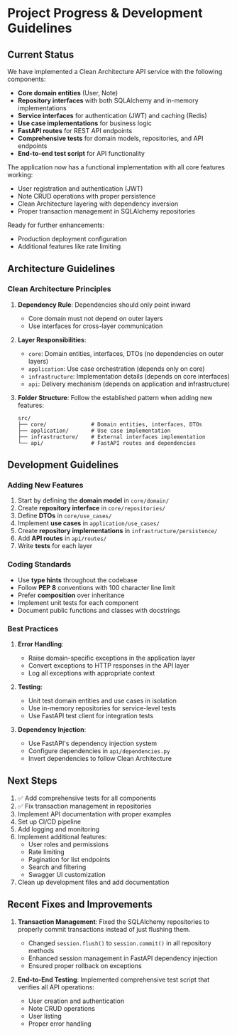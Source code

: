 # Project Progress & Development Guidelines

## Current Status

We have implemented a Clean Architecture API service with the following components:

- **Core domain entities** (User, Note)
- **Repository interfaces** with both SQLAlchemy and in-memory implementations
- **Service interfaces** for authentication (JWT) and caching (Redis)
- **Use case implementations** for business logic
- **FastAPI routes** for REST API endpoints
- **Comprehensive tests** for domain models, repositories, and API endpoints
- **End-to-end test script** for API functionality

The application now has a functional implementation with all core features working:
- User registration and authentication (JWT)
- Note CRUD operations with proper persistence
- Clean Architecture layering with dependency inversion
- Proper transaction management in SQLAlchemy repositories

Ready for further enhancements:
- Production deployment configuration
- Additional features like rate limiting

## Architecture Guidelines

### Clean Architecture Principles

1. **Dependency Rule**: Dependencies should only point inward
   - Core domain must not depend on outer layers
   - Use interfaces for cross-layer communication

2. **Layer Responsibilities**:
   - `core`: Domain entities, interfaces, DTOs (no dependencies on outer layers)
   - `application`: Use case orchestration (depends only on core)
   - `infrastructure`: Implementation details (depends on core interfaces)
   - `api`: Delivery mechanism (depends on application and infrastructure)

3. **Folder Structure**: Follow the established pattern when adding new features:
   ```
   src/
   ├── core/              # Domain entities, interfaces, DTOs
   ├── application/       # Use case implementation
   ├── infrastructure/    # External interfaces implementation
   └── api/               # FastAPI routes and dependencies
   ```

## Development Guidelines

### Adding New Features

1. Start by defining the **domain model** in `core/domain/`
2. Create **repository interface** in `core/repositories/`
3. Define **DTOs** in `core/use_cases/`
4. Implement **use cases** in `application/use_cases/`
5. Create **repository implementations** in `infrastructure/persistence/`
6. Add **API routes** in `api/routes/`
7. Write **tests** for each layer

### Coding Standards

- Use **type hints** throughout the codebase
- Follow **PEP 8** conventions with 100 character line limit
- Prefer **composition** over inheritance
- Implement unit tests for each component
- Document public functions and classes with docstrings

### Best Practices

1. **Error Handling**:
   - Raise domain-specific exceptions in the application layer
   - Convert exceptions to HTTP responses in the API layer
   - Log all exceptions with appropriate context

2. **Testing**:
   - Unit test domain entities and use cases in isolation
   - Use in-memory repositories for service-level tests
   - Use FastAPI test client for integration tests

3. **Dependency Injection**:
   - Use FastAPI's dependency injection system
   - Configure dependencies in `api/dependencies.py`
   - Invert dependencies to follow Clean Architecture

## Next Steps

1. ✅ Add comprehensive tests for all components
2. ✅ Fix transaction management in repositories
3. Implement API documentation with proper examples
4. Set up CI/CD pipeline
5. Add logging and monitoring
6. Implement additional features:
   - User roles and permissions
   - Rate limiting
   - Pagination for list endpoints
   - Search and filtering
   - Swagger UI customization
7. Clean up development files and add documentation

## Recent Fixes and Improvements

1. **Transaction Management**: Fixed the SQLAlchemy repositories to properly commit transactions instead of just flushing them.
   - Changed `session.flush()` to `session.commit()` in all repository methods
   - Enhanced session management in FastAPI dependency injection
   - Ensured proper rollback on exceptions

2. **End-to-End Testing**: Implemented comprehensive test script that verifies all API operations:
   - User creation and authentication
   - Note CRUD operations
   - User listing
   - Proper error handling